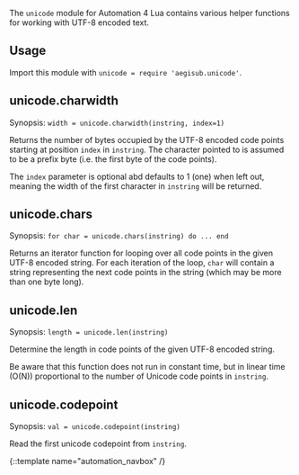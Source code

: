 The `unicode` module for Automation 4 Lua contains various helper functions for working with UTF-8 encoded text.

## Usage ##
Import this module with `unicode = require 'aegisub.unicode'`.

## unicode.charwidth  ##
Synopsis: `width = unicode.charwidth(instring, index=1)`

Returns the number of bytes occupied by the UTF-8 encoded code points starting at position `index` in `instring`.
The character pointed to is assumed to be a prefix byte (i.e. the first byte of the code points).

The `index` parameter is optional abd defaults to 1 (one) when left out, meaning the width of the first character in `instring` will be returned.

## unicode.chars  ##
Synopsis: `for char = unicode.chars(instring) do ... end`

Returns an iterator function for looping over all code points in the given UTF-8 encoded string.
For each iteration of the loop, `char` will contain a string representing the next code points in the string (which may be more than one byte long).

## unicode.len  ##
Synopsis: `length = unicode.len(instring)`

Determine the length in code points of the given UTF-8 encoded string.

Be aware that this function does not run in constant time, but in linear time (O(N)) proportional to the number of Unicode code points in `instring`.


## unicode.codepoint  ##
Synopsis: `val = unicode.codepoint(instring)`

Read the first unicode codepoint from `instring`.

{::template name="automation_navbox" /}
